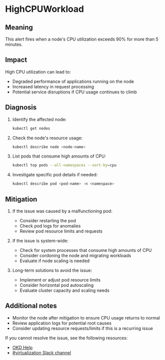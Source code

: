 # HighCPUWorkload

## Meaning

This alert fires when a node's CPU utilization exceeds 90% for more than 5 minutes.

## Impact

High CPU utilization can lead to:
- Degraded performance of applications running on the node
- Increased latency in request processing
- Potential service disruptions if CPU usage continues to climb

## Diagnosis

1. Identify the affected node:
   ```bash
   kubectl get nodes
   ```

2. Check the node's resource usage:
   ```bash
   kubectl describe node <node-name>
   ```

3. List pods that consume high amounts of CPU:
   ```bash
   kubectl top pods --all-namespaces --sort-by=cpu
   ```

4. Investigate specific pod details if needed:
   ```bash
   kubectl describe pod <pod-name> -n <namespace>
   ```

## Mitigation

1. If the issue was caused by a malfunctioning pod:
   - Consider restarting the pod
   - Check pod logs for anomalies
   - Review pod resource limits and requests

2. If the issue is system-wide:
   - Check for system processes that consume high amounts of CPU
   - Consider cordoning the node and migrating workloads
   - Evaluate if node scaling is needed

3. Long-term solutions to avoid the issue:
   - Implement or adjust pod resource limits
   - Consider horizontal pod autoscaling
   - Evaluate cluster capacity and scaling needs

## Additional notes
- Monitor the node after mitigation to ensure CPU usage returns to normal
- Review application logs for potential root causes
- Consider updating resource requests/limits if this is a recurring issue

<!--DS: If you cannot resolve the issue, log in to the
link:https://access.redhat.com[Customer Portal] and open a support case,
attaching the artifacts gathered during the diagnosis procedure.-->
<!--USstart-->
If you cannot resolve the issue, see the following resources:

- [OKD Help](https://okd.io/docs/community/help/)
- [#virtualization Slack channel](https://kubernetes.slack.com/channels/virtualization)
<!--USend-->
